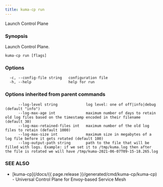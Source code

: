 ```yaml
---
title: kuma-cp run
---
```


Launch Control Plane

### Synopsis

Launch Control Plane.

```
kuma-cp run [flags]
```

### Options

```
  -c, --config-file string   configuration file
  -h, --help                 help for run
```

### Options inherited from parent commands

```
      --log-level string             log level: one of off|info|debug (default "info")
      --log-max-age int              maximum number of days to retain old log files based on the timestamp encoded in their filename (default 30)
      --log-max-retained-files int   maximum number of the old log files to retain (default 1000)
      --log-max-size int             maximum size in megabytes of a log file before it gets rotated (default 100)
      --log-output-path string       path to the file that will be filled with logs. Example: if we set it to /tmp/kuma.log then after the file is rotated we will have /tmp/kuma-2021-06-07T09-15-18.265.log
```

### SEE ALSO

* [kuma-cp](/docs/{{ page.release }}/generated/cmd/kuma-cp/kuma-cp)	 - Universal Control Plane for Envoy-based Service Mesh

